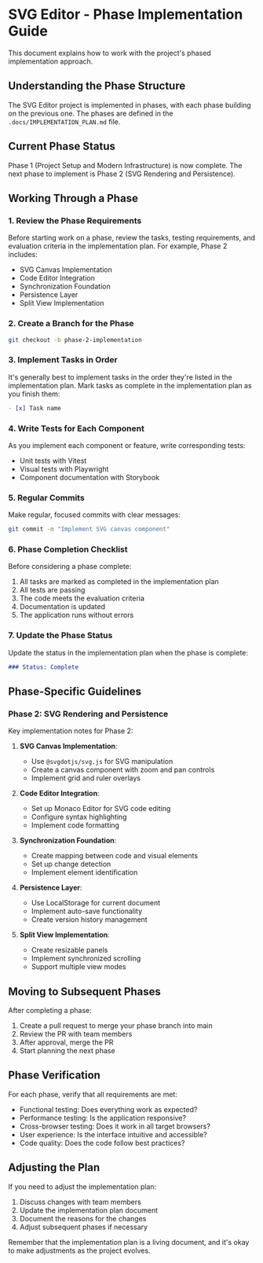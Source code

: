 # SVG Editor - Phase Implementation Guide

This document explains how to work with the project's phased implementation approach.

## Understanding the Phase Structure

The SVG Editor project is implemented in phases, with each phase building on the previous one. The phases are defined in the `.docs/IMPLEMENTATION_PLAN.md` file.

## Current Phase Status

Phase 1 (Project Setup and Modern Infrastructure) is now complete. The next phase to implement is Phase 2 (SVG Rendering and Persistence).

## Working Through a Phase

### 1. Review the Phase Requirements

Before starting work on a phase, review the tasks, testing requirements, and evaluation criteria in the implementation plan. For example, Phase 2 includes:

- SVG Canvas Implementation
- Code Editor Integration
- Synchronization Foundation
- Persistence Layer
- Split View Implementation

### 2. Create a Branch for the Phase

```bash
git checkout -b phase-2-implementation
```

### 3. Implement Tasks in Order

It's generally best to implement tasks in the order they're listed in the implementation plan. Mark tasks as complete in the implementation plan as you finish them:

```markdown
- [x] Task name
```

### 4. Write Tests for Each Component

As you implement each component or feature, write corresponding tests:

- Unit tests with Vitest
- Visual tests with Playwright
- Component documentation with Storybook

### 5. Regular Commits

Make regular, focused commits with clear messages:

```bash
git commit -m "Implement SVG canvas component"
```

### 6. Phase Completion Checklist

Before considering a phase complete:

1. All tasks are marked as completed in the implementation plan
2. All tests are passing
3. The code meets the evaluation criteria
4. Documentation is updated
5. The application runs without errors

### 7. Update the Phase Status

Update the status in the implementation plan when the phase is complete:

```markdown
### Status: Complete
```

## Phase-Specific Guidelines

### Phase 2: SVG Rendering and Persistence

Key implementation notes for Phase 2:

1. **SVG Canvas Implementation**:

   - Use `@svgdotjs/svg.js` for SVG manipulation
   - Create a canvas component with zoom and pan controls
   - Implement grid and ruler overlays

2. **Code Editor Integration**:

   - Set up Monaco Editor for SVG code editing
   - Configure syntax highlighting
   - Implement code formatting

3. **Synchronization Foundation**:

   - Create mapping between code and visual elements
   - Set up change detection
   - Implement element identification

4. **Persistence Layer**:

   - Use LocalStorage for current document
   - Implement auto-save functionality
   - Create version history management

5. **Split View Implementation**:
   - Create resizable panels
   - Implement synchronized scrolling
   - Support multiple view modes

## Moving to Subsequent Phases

After completing a phase:

1. Create a pull request to merge your phase branch into main
2. Review the PR with team members
3. After approval, merge the PR
4. Start planning the next phase

## Phase Verification

For each phase, verify that all requirements are met:

- Functional testing: Does everything work as expected?
- Performance testing: Is the application responsive?
- Cross-browser testing: Does it work in all target browsers?
- User experience: Is the interface intuitive and accessible?
- Code quality: Does the code follow best practices?

## Adjusting the Plan

If you need to adjust the implementation plan:

1. Discuss changes with team members
2. Update the implementation plan document
3. Document the reasons for the changes
4. Adjust subsequent phases if necessary

Remember that the implementation plan is a living document, and it's okay to make adjustments as the project evolves.
